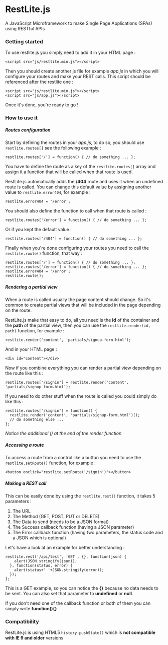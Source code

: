 # RestLite.js
A JavaScript Microframework to make Single Page Applications (SPAs) using RESTful APIs

### Getting started
To use restlite.js you simply need to add it in your HTML page :

```
<script src="js/restlite.min.js"></script>
```

Then you should create another js file for example *app.js* in which you will configure your routes and make your REST calls.
This script should be referenced after the restlite one :

```
<script src="js/restlite.min.js"></script>
<script src="js/app.js"></script>
```

Once it's done, you're ready to go !

### How to use it

##### Routes configuration
Start by defining the routes in your *app.js*, to do so, you should use `restlite.routes[]` see the following example :

```
restlite.routes['/'] = function() { // do something ... };
```

You have to define the route as a key of the `restlite.routes[]` array and assign it a function that will be called when that route is used.

RestLite.js automatically adds the **/404** route and uses it when an undefined route is called. You can change this default value by assigning another value to `restlite.error404`, for example :

```
restlite.error404 = '/error';
```

You should also define the function to call when that route is called :

```
restlite.routes['/error'] = function() { // do something ... };
```

Or if you kept the default value :

```
restlite.routes['/404'] = function() { // do something ... };
```

Finally when you're done configuring your routes you need to call the `restlite.route()` function, that way :

```
restlite.routes['/'] = function() { // do something ... };
restlite.routes['/error'] = function() { // do something ... };
restlite.error404 = '/error';
restlite.route();
```

##### Rendering a partial view
When a route is called usually the page content should change. So it's common to create partial views that will be included in the page depending on the route.

RestLite.js make that easy to do, all you need is the **id** of the container and the **path** of the partial view, then you can use the `restlite.render(id, path)` function, for example :

```
restlite.render('content', 'partials/signup-form.html');
```

And in your HTML page :

```
<div id="content"></div>
```

Now if you combine everything you can render a partial view depending on the route like this :

```
restlite.routes['/signin'] = restlite.render('content', 'partials/signup-form.html');
```

If you need to do other stuff when the route is called you could simply do like this :

```
restlite.routes['/signin'] = function() { 
  restlite.render('content', 'partials/signup-form.html')();
  // do something else ... 
};
```

*Notice the additional () at the end of the render function* 

##### Accessing a route
To access a route from a control like a button you need to use the `restlite.setRoute()` function, for example :

```
<button onclick="restlite.setRoute('/signin')"></button>
```

##### Making a REST call
This can be easily done by using the `restlite.rest()` function, it takes 5 parameters :

1. The URL
2. The Method (GET, POST, PUT or DELETE)
3. The Data to send (needs to be a JSON format)
4. The Success callback function (having a JSON parameter)
5. The Error callback function (having two parameters, the status code and a JSON which is optional)

Let's have a look at an example for better understanding :

```
restlite.rest('/api/test', 'GET', {}, function(json) {
    alert(JSON.stringify(json));
  }, function(status, error) {
    alert(status+' '+JSON.stringify(error));
  }); 
};
```

This is a GET example, so you can notice the **{}** because no data needs to be sent. 
You can also set that parameter to **undefined** or **null**. 

If you don't need one of the callback function or both of them you can simply write **function(){}**

### Compatibility
RestLite.js is using HTML5 `history.pushState()` which is **not compatible with IE 9 and older** versions
